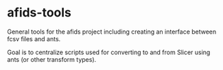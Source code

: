 # afids-tools

General tools for the afids project including creating an interface between fcsv files and ants.

Goal is to centralize scripts used for converting to and from Slicer using ants (or other transform types).


